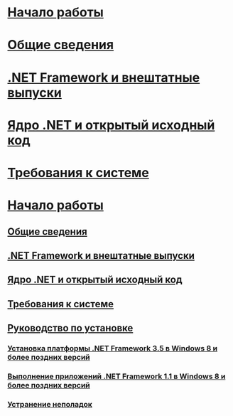 # [Начало работы](index.md)
# [Общие сведения](overview.md)
# [.NET Framework и внештатные выпуски](the-net-framework-and-out-of-band-releases.md)
# [Ядро .NET и открытый исходный код](net-core-and-open-source.md)
# [Требования к системе](system-requirements.md)
# [Начало работы](index.md)
## [Общие сведения](overview.md)
## [.NET Framework и внештатные выпуски](the-net-framework-and-out-of-band-releases.md)
## [Ядро .NET и открытый исходный код](net-core-and-open-source.md)
## [Требования к системе](system-requirements.md)
## [Руководство по установке](guide-for-developers.md)
### [Установка платформы .NET Framework 3.5 в Windows 8 и более поздних версий](net-framework-3-5-on-windows-8-plus.md)
### [Выполнение приложений .NET Framework 1.1 в Windows 8 и более поздних версий](run-net-framework-1-1-apps.md)
### [Устранение неполадок](troubleshoot-blocked-installations-and-uninstallations.md)
